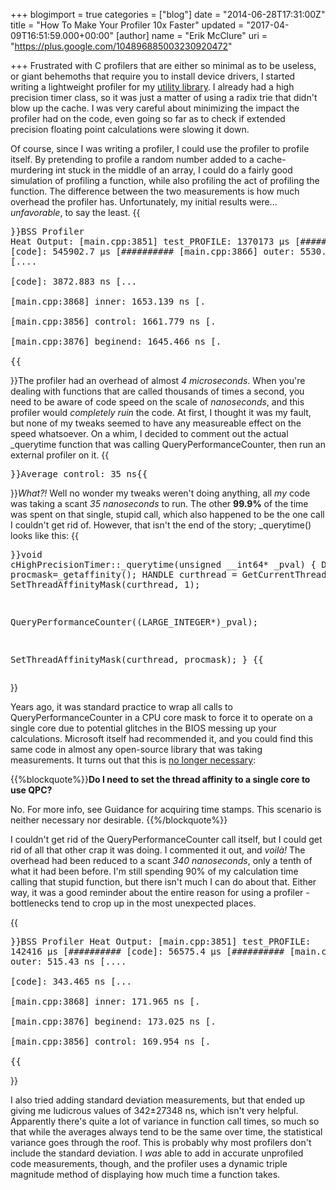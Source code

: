 +++
blogimport = true
categories = ["blog"]
date = "2014-06-28T17:31:00Z"
title = "How To Make Your Profiler 10x Faster"
updated = "2017-04-09T16:51:59.000+00:00"
[author]
name = "Erik McClure"
uri = "https://plus.google.com/104896885003230920472"

+++
Frustrated with C profilers that are either so minimal as to be useless, or giant behemoths that require you to install device drivers, I started writing a lightweight profiler for my [utility library](http://bss-util.blackspherestudios.com). I already had a high precision timer class, so it was just a matter of using a radix trie that didn't blow up the cache. I was very careful about minimizing the impact the profiler had on the code, even going so far as to check if extended precision floating point calculations were slowing it down.

Of course, since I was writing a profiler, I could use the profiler to profile itself. By pretending to profile a random number added to a cache-murdering int stuck in the middle of an array, I could do a fairly good simulation of profiling a function, while also profiling the act of profiling the function. The difference between the two measurements is how much overhead the profiler has. Unfortunately, my initial results were... *unfavorable*, to say the least.
{{<pre>}}BSS Profiler Heat Output: 
[main.cpp:3851] test_PROFILE: 1370173 µs   [##########
  [code]: 545902.7 µs   [##########
  [main.cpp:3866] outer: 5530.022 ns   [....      
    [code]: 3872.883 ns   [...       
    [main.cpp:3868] inner: 1653.139 ns   [.         
  [main.cpp:3856] control: 1661.779 ns   [.         
  [main.cpp:3876] beginend: 1645.466 ns   [.         
{{</pre>}}The profiler had an overhead of almost *4 microseconds*. When you're dealing with functions that are called thousands of times a second, you need to be aware of code speed on the scale of *nanoseconds*, and this profiler would *completely ruin* the code. At first, I thought it was my fault, but none of my tweaks seemed to have any measureable effect on the speed whatsoever. On a whim, I decided to comment out the actual _querytime function that was calling QueryPerformanceCounter, then run an external profiler on it.
{{<pre>}}Average control: 35 ns{{</pre>}}*What?!* Well no wonder my tweaks weren't doing anything, all *my* code was taking a scant *35 nanoseconds* to run. The other **99.9%** of the time was spent on that single, stupid call, which also happened to be the one call I couldn't get rid of. However, that isn't the end of the story; _querytime() looks like this:
{{<pre cpp>}}void cHighPrecisionTimer::_querytime(unsigned __int64* _pval)
{
  DWORD procmask=_getaffinity(); 
  HANDLE curthread = GetCurrentThread();
  SetThreadAffinityMask(curthread, 1);
  
  QueryPerformanceCounter((LARGE_INTEGER*)_pval);
  
  SetThreadAffinityMask(curthread, procmask);
}
{{</pre>}}

Years ago, it was standard practice to wrap all calls to QueryPerformanceCounter in a CPU core mask to force it to operate on a single core due to potential glitches in the BIOS messing up your calculations. Microsoft itself had recommended it, and you could find this same code in almost any open-source library that was taking measurements. It turns out that this is [no longer necessary](http://msdn.microsoft.com/en-us/library/windows/desktop/dn553408(v=vs.85).aspx):

{{%blockquote%}}**Do I need to set the thread affinity to a single core to use QPC?**

No. For more info, see Guidance for acquiring time stamps. This scenario is neither necessary nor desirable. {{%/blockquote%}}

I couldn't get rid of the QueryPerformanceCounter call itself, but I could get rid of all that other crap it was doing. I commented it out, and *voilà!* The overhead had been reduced to a scant *340 nanoseconds*, only a tenth of what it had been before. I'm still spending 90% of my calculation time calling that stupid function, but there isn't much I can do about that. Either way, it was a good reminder about the entire reason for using a profiler - bottlenecks tend to crop up in the most unexpected places.

{{<pre>}}BSS Profiler Heat Output: 
[main.cpp:3851] test_PROFILE: 142416 µs   [##########
  [code]: 56575.4 µs   [##########
  [main.cpp:3866] outer: 515.43 ns   [....      
    [code]: 343.465 ns   [...       
    [main.cpp:3868] inner: 171.965 ns   [.         
  [main.cpp:3876] beginend: 173.025 ns   [.         
  [main.cpp:3856] control: 169.954 ns   [.         
{{</pre>}}

I also tried adding standard deviation measurements, but that ended up giving me ludicrous values of 342±27348 ns, which isn't very helpful. Apparently there's quite a lot of variance in function call times, so much so that while the averages always tend to be the same over time, the statistical variance goes through the roof. This is probably why most profilers don't include the standard deviation. I *was* able to add in accurate unprofiled code measurements, though, and the profiler uses a dynamic triple magnitude method of displaying how much time a function takes.
